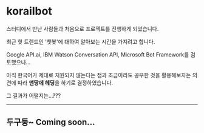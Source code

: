 # korailbot



스터디에서 만난 사람들과 처음으로 프로젝트를 진행하게 되었습니다.

최근 핫 트렌드인 '챗봇'에 대하여 알아보는 시간을 가지려고 합니다.

Google API.ai, IBM Watson Conversation API, Microsoft Bot Framework를 검토했으나... 

아직 한국어가 제대로 지원되지 않는다는 점과 조금이라도 공부한 것을 활용해보자는 의견에 따라 **맨땅에 헤딩**을 하기로 결정하였습니다.

그 결과가 어떨지는...???






------
두구둥~     Coming soon...
------






